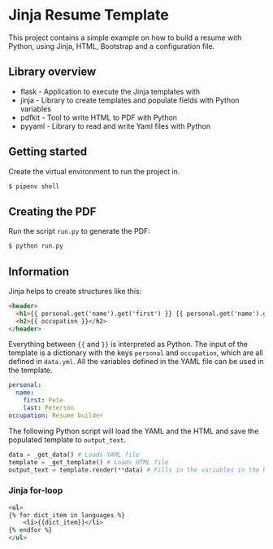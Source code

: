 # Jinja Resume Template

This project contains a simple example on how to build a resume with Python, using Jinja, HTML, Bootstrap and a configuration file. 

## Library overview
- flask - Application to execute the Jinja templates with
- jinja - Library to create templates and populate fields with Python variables
- pdfkit - Tool to write HTML to PDF with Python
- pyyaml - Library to read and write Yaml files with Python

## Getting started

Create the virtual environment to run the project in.

```bash
$ pipenv shell
```

## Creating the PDF

Run the script `run.py` to generate the PDF:

```bash
$ python run.py
```

## Information

Jinja helps to create structures like this:

```html
<header>
  <h1>{{ personal.get('name').get('first') }} {{ personal.get('name').get('last') }}</h1>
  <h2>{{ occupation }}</h2>
</header>
```

Everything between `{{` and `}}` is interpreted as Python. The input of the template is a dictionary with the keys `personal` and `occupation`, which are all defined in `data.yml`. All the variables defined in the YAML file can be used in the template. 

```yaml
personal:
  name: 
    first: Pete
    last: Peterson
occupation: Resume builder
```

The following Python script will load the YAML and the HTML and save the populated template to `output_text`.

```python
data = _get_data() # Loads YAML file
template = _get_template() # Loads HTML file
output_text = template.render(**data) # Fills in the variables in the HTML file
```

### Jinja for-loop



```html
<ul>
{% for dict_item in languages %}
    <li>{{dict_item}}</li>  
{% endfor %}  
</ul>
```
